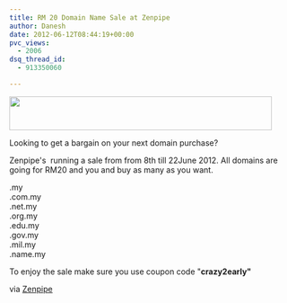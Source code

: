 ```yaml
---
title: RM 20 Domain Name Sale at Zenpipe
author: Danesh
date: 2012-06-12T08:44:19+00:00
pvc_views:
  - 2006
dsq_thread_id:
  - 913350060

---
```

<img loading="lazy" class="alignnone" title="ZenPipe" src="http://www.zenpipe.com/sites/default/files/domaincrazy2.gif" alt="" width="468" height="60" />

Looking to get a bargain on your next domain purchase?

Zenpipe's  running a sale from from 8th till 22June 2012. All domains are going for RM20 and you and buy as many as you want.

.my  
.com.my  
.net.my  
.org.my  
.edu.my  
.gov.my  
.mil.my  
.name.my

To enjoy the sale make sure you use coupon code "**crazy2early"**

via [Zenpipe][1]

 [1]: http://www.zenpipe.com/content/domain-crazy-sales-ii